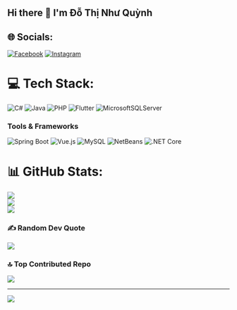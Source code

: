 ## Hi there 👋 I'm Đỗ Thị Như Quỳnh


## 🌐 Socials:
[![Facebook](https://img.shields.io/badge/Facebook-%231877F2.svg?logo=Facebook&logoColor=white)](https://facebook.com/https://www.facebook.com/profile.php?id=100016750361042&mibextid=ZbWKwL) [![Instagram](https://img.shields.io/badge/Instagram-%23E4405F.svg?logo=Instagram&logoColor=white)](https://instagram.com/https://l.facebook.com/l.php?u=https%3A%2F%2Fwww.instagram.com%2Fnhw._.wynh%3Ffbclid%3DIwZXh0bgNhZW0CMTAAAR2h3TV0Lr8eq7G-TvLa_UAMA-ZTgikmZoHwiYKfOcsYx4Jg0tqONh7iRgs_aem_eAvgbeYoworh1v66oUsLmg&h=AT20gcS3dUO_RkHOKMT8bBft0yD6bM2MsniFpf-rLR7zFyFM8co5fubvMSmKdm3W7Qe0zZjgEvPft0hS6C-DF28Jaq66UPeuqKr8T1c4CxRe6jkmH2jSMXBlHscXVPX2sB4l) 

# 💻 Tech Stack:
![C#](https://img.shields.io/badge/c%23-%23239120.svg?style=flat-square&logo=csharp&logoColor=white) ![Java](https://img.shields.io/badge/java-%23ED8B00.svg?style=flat-square&logo=openjdk&logoColor=white) ![PHP](https://img.shields.io/badge/php-%23777BB4.svg?style=flat-square&logo=php&logoColor=white) ![Flutter](https://img.shields.io/badge/Flutter-%2302569B.svg?style=flat-square&logo=Flutter&logoColor=white)  ![MicrosoftSQLServer](https://img.shields.io/badge/Microsoft%20SQL%20Server-CC2927?style=flat-square&logo=microsoft%20sql%20server&logoColor=white)

### Tools & Frameworks  
![Spring Boot](https://img.shields.io/badge/Spring%20Boot-%236DB33F.svg?style=for-the-badge&logo=springboot&logoColor=white)  ![Vue.js](https://img.shields.io/badge/Vue.js-%234FC08D.svg?style=for-the-badge&logo=vue.js&logoColor=white)  ![MySQL](https://img.shields.io/badge/MySQL-%2300f.svg?style=for-the-badge&logo=mysql&logoColor=white)  ![NetBeans](https://img.shields.io/badge/NetBeans-%230085C1.svg?style=for-the-badge&logo=apache-netbeans-ide&logoColor=white) ![.NET Core](https://img.shields.io/badge/.NET%20Core-%235C2D91.svg?style=for-the-badge&logo=.net&logoColor=white) 
# 📊 GitHub Stats:
![](https://github-readme-stats.vercel.app/api?username=DoThiNhuQuynh&theme=dark&hide_border=false&include_all_commits=false&count_private=false)<br/>
![](https://github-readme-streak-stats.herokuapp.com/?user=DoThiNhuQuynh&theme=dark&hide_border=false)<br/>
![](https://github-readme-stats.vercel.app/api/top-langs/?username=DoThiNhuQuynh&theme=dark&hide_border=false&include_all_commits=false&count_private=false&layout=compact)

### ✍️ Random Dev Quote
![](https://quotes-github-readme.vercel.app/api?type=horizontal&theme=radical)

### 🔝 Top Contributed Repo
![](https://github-contributor-stats.vercel.app/api?username=DoThiNhuQuynh&limit=5&theme=dark&combine_all_yearly_contributions=true)

---
[![](https://visitcount.itsvg.in/api?id=DoThiNhuQuynh&icon=0&color=0)](https://visitcount.itsvg.in)

<!-- Proudly created with GPRM ( https://gprm.itsvg.in ) -->
